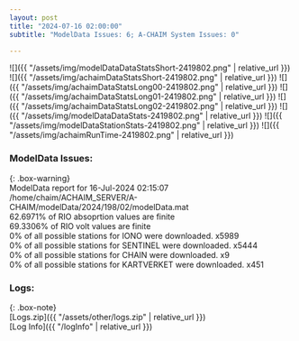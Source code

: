 ```yaml
---
layout: post
title: "2024-07-16 02:00:00"
subtitle: "ModelData Issues: 6; A-CHAIM System Issues: 0"

---
```


![]({{ "/assets/img/modelDataDataStatsShort-2419802.png" | relative_url }})
![]({{ "/assets/img/achaimDataStatsShort-2419802.png" | relative_url }})
![]({{ "/assets/img/achaimDataStatsLong00-2419802.png" | relative_url }})
![]({{ "/assets/img/achaimDataStatsLong01-2419802.png" | relative_url }})
![]({{ "/assets/img/achaimDataStatsLong02-2419802.png" | relative_url }})
![]({{ "/assets/img/modelDataDataStats-2419802.png" | relative_url }})
![]({{ "/assets/img/modelDataStationStats-2419802.png" | relative_url }})
![]({{ "/assets/img/achaimRunTime-2419802.png" | relative_url }})


### ModelData Issues:  
  
{: .box-warning}  
 ModelData report for 16-Jul-2024 02:15:07   
 /home/chaim/ACHAIM_SERVER/A-CHAIM/modelData/2024/198/02/modelData.mat   
 62.6971% of RIO absoprtion values are finite   
 69.3306% of RIO volt values are finite   
 0% of all possible stations for IONO were downloaded. x5989   
 0% of all possible stations for SENTINEL were downloaded. x5444   
 0% of all possible stations for CHAIN were downloaded. x9   
 0% of all possible stations for KARTVERKET were downloaded. x451   
  


### Logs:  
  
{: .box-note}  
[Logs.zip]({{ "/assets/other/logs.zip" | relative_url }})  
[Log Info]({{ "/logInfo" | relative_url }})  
